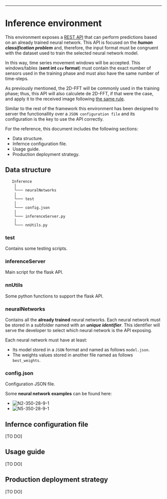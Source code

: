 -----------------------------------------

# Inference environment
This environment exposes a [REST API](https://www.seobility.net/en/wiki/REST_API) that can perform predictions based on an already trained neural network. This API is focused on the ***human classification problem*** and, therefore, the input format must be congruent with the dataset used to train the selected neural network model.

In this way, time series movement windows will be accepted. This windows/tables (**sent int `csv` format**) must contain the exact number of sensors used in the training phase and must also have the same number of time-steps.

As previously mentioned, the 2D-FFT will be commonly used in the training phase; thus, this API will also calculete de 2D-FFT, if that were the case, and apply it to the received image following [the same rule](../pre-processing/doc/images/2DFFT.png).

Similar to the rest of the framework this environment has been designed to server the functionallity over a `JSON configuration file` and its configuration is the key to use the API correctly.

For the reference, this document includes the following sections:
- Data structure.
- Infernce configuration file.
- Usage guide.
- Production deployment strategy.

## Data structure
       Inference
        │
        └─── neuralNetworks
        │   
        └─── test
        │           
        └─── config.json
        │   
        └─── inferenceServer.py
        │   
        └─── nnUtils.py

### test
Contains some testing scripts.

### inferenceServer
Main script for the flask API.

### nnUtils
Some python functions to support the flask API.

### neuralNetworks
Contains all the **already trained** neural networks. Each neural network must be stored in a subfolder named with an ***unique identifier***. This identifier will serve the developer to select which neural network is the API exposing. 

Each neural network must have at least:

- Its model stored in a `JSON` format and named as follows `model.json`.
- The weights values stored in another file named as follows `best_weights`.

### config.json
Configuration JSON file.

Some **neural network examples** can be found here:
- ![N2-350-28-9-1](neuralNetworks/N2-350-28-9-1)
- ![N5-350-28-9-1](neuralNetworks/N5-350-28-9-1)

## Infernce configuration file
[TO DO]
## Usage guide
[TO DO]
## Production deployment strategy
[TO DO]